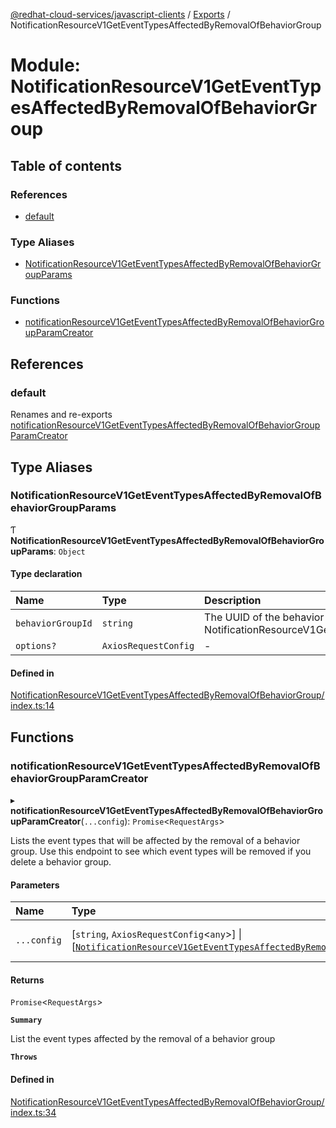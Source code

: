 [@redhat-cloud-services/javascript-clients](../README.md) / [Exports](../modules.md) / NotificationResourceV1GetEventTypesAffectedByRemovalOfBehaviorGroup

# Module: NotificationResourceV1GetEventTypesAffectedByRemovalOfBehaviorGroup

## Table of contents

### References

- [default](NotificationResourceV1GetEventTypesAffectedByRemovalOfBehaviorGroup.md#default)

### Type Aliases

- [NotificationResourceV1GetEventTypesAffectedByRemovalOfBehaviorGroupParams](NotificationResourceV1GetEventTypesAffectedByRemovalOfBehaviorGroup.md#notificationresourcev1geteventtypesaffectedbyremovalofbehaviorgroupparams)

### Functions

- [notificationResourceV1GetEventTypesAffectedByRemovalOfBehaviorGroupParamCreator](NotificationResourceV1GetEventTypesAffectedByRemovalOfBehaviorGroup.md#notificationresourcev1geteventtypesaffectedbyremovalofbehaviorgroupparamcreator)

## References

### default

Renames and re-exports [notificationResourceV1GetEventTypesAffectedByRemovalOfBehaviorGroupParamCreator](NotificationResourceV1GetEventTypesAffectedByRemovalOfBehaviorGroup.md#notificationresourcev1geteventtypesaffectedbyremovalofbehaviorgroupparamcreator)

## Type Aliases

### NotificationResourceV1GetEventTypesAffectedByRemovalOfBehaviorGroupParams

Ƭ **NotificationResourceV1GetEventTypesAffectedByRemovalOfBehaviorGroupParams**: `Object`

#### Type declaration

| Name | Type | Description |
| :------ | :------ | :------ |
| `behaviorGroupId` | `string` | The UUID of the behavior group to check **`Memberof`** NotificationResourceV1GetEventTypesAffectedByRemovalOfBehaviorGroupApi |
| `options?` | `AxiosRequestConfig` | - |

#### Defined in

[NotificationResourceV1GetEventTypesAffectedByRemovalOfBehaviorGroup/index.ts:14](https://github.com/RedHatInsights/javascript-clients/blob/main/packages/notifications/NotificationResourceV1GetEventTypesAffectedByRemovalOfBehaviorGroup/index.ts#L14)

## Functions

### notificationResourceV1GetEventTypesAffectedByRemovalOfBehaviorGroupParamCreator

▸ **notificationResourceV1GetEventTypesAffectedByRemovalOfBehaviorGroupParamCreator**(`...config`): `Promise`\<`RequestArgs`\>

Lists the event types that will be affected by the removal of a behavior group. Use this endpoint to see which event types will be removed if you delete a behavior group.

#### Parameters

| Name | Type | Description |
| :------ | :------ | :------ |
| `...config` | [`string`, `AxiosRequestConfig`\<`any`\>] \| [[`NotificationResourceV1GetEventTypesAffectedByRemovalOfBehaviorGroupParams`](NotificationResourceV1GetEventTypesAffectedByRemovalOfBehaviorGroup.md#notificationresourcev1geteventtypesaffectedbyremovalofbehaviorgroupparams)] | with all available params. |

#### Returns

`Promise`\<`RequestArgs`\>

**`Summary`**

List the event types affected by the removal of a behavior group

**`Throws`**

#### Defined in

[NotificationResourceV1GetEventTypesAffectedByRemovalOfBehaviorGroup/index.ts:34](https://github.com/RedHatInsights/javascript-clients/blob/main/packages/notifications/NotificationResourceV1GetEventTypesAffectedByRemovalOfBehaviorGroup/index.ts#L34)
